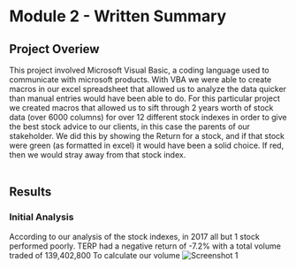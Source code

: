 # Module 2 - Written Summary
## Project Overiew
This project involved Microsoft Visual Basic, a coding language used to communicate with microsoft products. With VBA we were able to create macros in our excel spreadsheet that allowed us to analyze the data quicker than manual entries would have been able to do. For this particular project we created macros that allowed us to sift through 2 years worth of stock data (over 6000 columns) for over 12 different stock indexes in order to give the best stock advice to our clients, in this case the parents of our stakeholder. We did this by showing the Return for a stock, and if that stock were green (as formatted in excel) it would have been a solid choice. If red, then we would stray away from that stock index.
<br></br>
## Results
### Initial Analysis
According to our analysis of the stock indexes, in 2017 all but 1 stock performed poorly. TERP had a negative return of -7.2% with a total volume traded of 139,402,800 
To calculate our volume ![Screenshot 1](../../Resources/code_ss1)